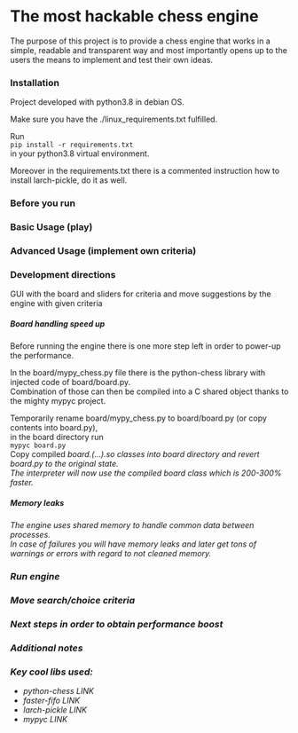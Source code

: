 # The most hackable chess engine

The purpose of this project is to provide a chess engine that works in a 
simple, readable and transparent way and most importantly opens up to the users the means to 
implement and test their own ideas.

### Installation

Project developed with python3.8 in debian OS.

Make sure you have the ./linux_requirements.txt fulfilled.

Run  
`pip install -r requirements.txt`  
in your python3.8 virtual environment.

Moreover in the requirements.txt there is a commented instruction how to install larch-pickle, do it as well.

### Before you run

### Basic Usage (play)

### Advanced Usage (implement own criteria)

### Development directions

GUI with the board and sliders for criteria and move suggestions by the engine with given criteria

##### Board handling speed up

Before running the engine there is one more step left in order to power-up the performance.  

In the board/mypy_chess.py file there is the python-chess library with injected code of board/board.py.  
Combination of those can then be compiled into a C shared object thanks to the mighty mypyc project.  

Temporarily rename board/mypy_chess.py to board/board.py (or copy contents into board.py),  
in the board directory run  
`mypyc board.py`  
Copy compiled <i>board.(...).so<i/> classes into board directory and revert board.py to the original state.  
The interpreter will now use the compiled board class which is 200-300% faster.  

##### Memory leaks

The engine uses shared memory to handle common data between processes.  
In case of failures you will have memory leaks and later get tons of warnings or errors with regard to not cleaned memory.

### Run engine


### Move search/choice criteria


### Next steps in order to obtain performance boost


### Additional notes


### Key cool libs used:  
* python-chess  LINK 
* faster-fifo  LINK
* larch-pickle  LINK
* mypyc  LINK